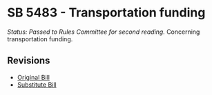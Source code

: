 # SB 5483 - Transportation funding
*Status: Passed to Rules Committee for second reading.*
Concerning transportation funding.

## Revisions
* [Original Bill](1/)
* [Substitute Bill](S/)